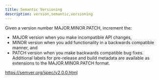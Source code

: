 ```yaml
---
title: Semantic Versioning
description: version,semantic,versioning
---
```


Given a version number MAJOR.MINOR.PATCH, increment the:
* MAJOR version when you make incompatible API changes,
* MINOR version when you add functionality in a backwards compatible manner, and
* PATCH version when you make backwards compatible bug fixes.
Additional labels for pre-release and build metadata are available as extensions to the MAJOR.MINOR.PATCH format.

https://semver.org/spec/v2.0.0.html
